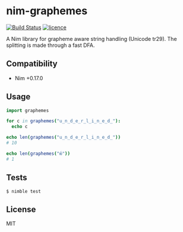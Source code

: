# nim-graphemes

[![Build Status](https://img.shields.io/travis/nitely/nim-graphemes.svg?style=flat-square)](https://travis-ci.org/nitely/nim-graphemes)
[![licence](https://img.shields.io/github/license/nitely/nim-graphemes.svg?style=flat-square)](https://raw.githubusercontent.com/nitely/nim-graphemes/master/LICENSE)

A Nim library for grapheme aware string handling (Unicode tr29). The splitting is made through a fast DFA.


## Compatibility

* Nim +0.17.0


## Usage

```nim
import graphemes

for c in graphemes("u̲n̲d̲e̲r̲l̲i̲n̲e̲d̲"):
  echo c

echo len(graphemes("u̲n̲d̲e̲r̲l̲i̲n̲e̲d̲"))
# 10

echo len(graphemes("ю́"))
# 1
```


## Tests

```
$ nimble test
```


## License

MIT
